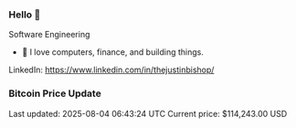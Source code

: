 ### Hello 🤙  

Software Engineering

- 🔭 I love computers, finance, and building things.
  
LinkedIn: https://www.linkedin.com/in/thejustinbishop/  

































































































































































































































































































































































































































































































































































































































































































































































































































































































































### Bitcoin Price Update
Last updated: 2025-08-04 06:43:24 UTC
Current price: $114,243.00 USD

